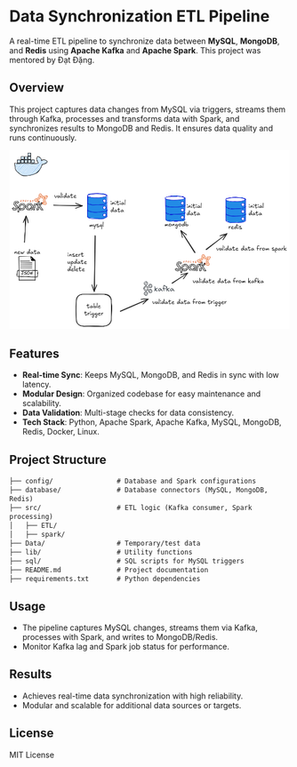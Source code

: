 # Data Synchronization ETL Pipeline

A real-time ETL pipeline to synchronize data between **MySQL**, **MongoDB**, and **Redis** using **Apache Kafka** and **Apache Spark**. This project was mentored by Đạt Đặng.

## Overview
This project captures data changes from MySQL via triggers, streams them through Kafka, processes and transforms data with Spark, and synchronizes results to MongoDB and Redis. It ensures data quality and runs continuously.

![Result](assets/pipeline.png)

## Features
- **Real-time Sync**: Keeps MySQL, MongoDB, and Redis in sync with low latency.
- **Modular Design**: Organized codebase for easy maintenance and scalability.
- **Data Validation**: Multi-stage checks for data consistency.
- **Tech Stack**: Python, Apache Spark, Apache Kafka, MySQL, MongoDB, Redis, Docker, Linux.

## Project Structure
```
├── config/                # Database and Spark configurations
├── database/              # Database connectors (MySQL, MongoDB, Redis)
├── src/                   # ETL logic (Kafka consumer, Spark processing)
│   ├── ETL/
│   ├── spark/
├── Data/                  # Temporary/test data
├── lib/                   # Utility functions
├── sql/                   # SQL scripts for MySQL triggers
├── README.md              # Project documentation
├── requirements.txt       # Python dependencies
```

## Usage
- The pipeline captures MySQL changes, streams them via Kafka, processes with Spark, and writes to MongoDB/Redis.
- Monitor Kafka lag and Spark job status for performance.

## Results
- Achieves real-time data synchronization with high reliability.
- Modular and scalable for additional data sources or targets.

## License
MIT License